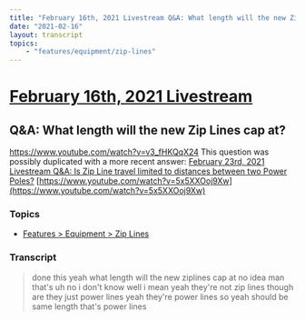 ```yaml
---
title: "February 16th, 2021 Livestream Q&A: What length will the new Zip Lines cap at?"
date: "2021-02-16"
layout: transcript
topics:
    - "features/equipment/zip-lines"
---
```

# [February 16th, 2021 Livestream](../2021-02-16.md)
## Q&A: What length will the new Zip Lines cap at?
https://www.youtube.com/watch?v=v3_fHKQqX24
This question was possibly duplicated with a more recent answer: [February 23rd, 2021 Livestream Q&A: Is Zip Line travel limited to distances between two Power Poles?](./yt-5x5XXOoj9Xw.md) [https://www.youtube.com/watch?v=5x5XXOoj9Xw](https://www.youtube.com/watch?v=5x5XXOoj9Xw)


### Topics
* [Features > Equipment > Zip Lines](../topics/features/equipment/zip-lines.md)

### Transcript

> done this yeah what length will the new ziplines cap at no idea man that's uh no i don't know well i mean yeah they're not zip lines though are they just power lines yeah they're power lines so yeah should be same length that's power lines
